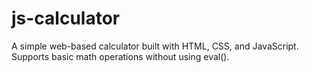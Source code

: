 # js-calculator
A simple web-based calculator built with HTML, CSS, and JavaScript. Supports basic math operations without using eval().
